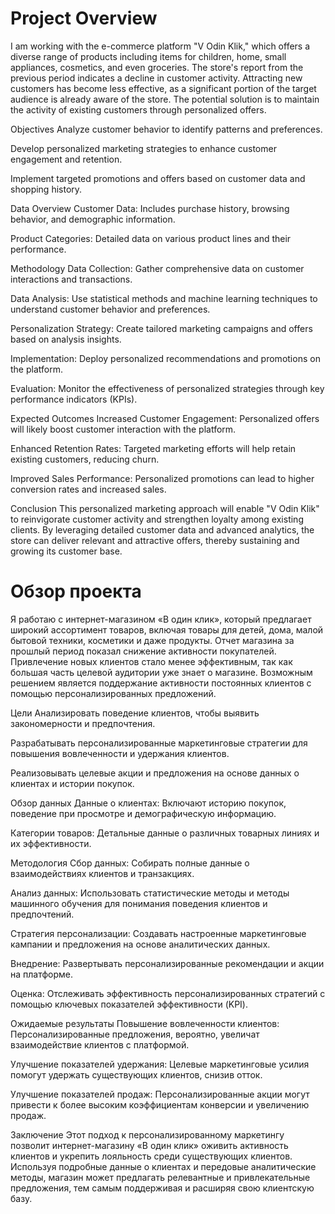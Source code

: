 # Project Overview
I am working with the e-commerce platform "V Odin Klik," which offers a diverse range of products including items for children, home, small appliances, cosmetics, and even groceries. The store's report from the previous period indicates a decline in customer activity. Attracting new customers has become less effective, as a significant portion of the target audience is already aware of the store. The potential solution is to maintain the activity of existing customers through personalized offers.

Objectives
Analyze customer behavior to identify patterns and preferences.

Develop personalized marketing strategies to enhance customer engagement and retention.

Implement targeted promotions and offers based on customer data and shopping history.

Data Overview
Customer Data: Includes purchase history, browsing behavior, and demographic information.

Product Categories: Detailed data on various product lines and their performance.

Methodology
Data Collection: Gather comprehensive data on customer interactions and transactions.

Data Analysis: Use statistical methods and machine learning techniques to understand customer behavior and preferences.

Personalization Strategy: Create tailored marketing campaigns and offers based on analysis insights.

Implementation: Deploy personalized recommendations and promotions on the platform.

Evaluation: Monitor the effectiveness of personalized strategies through key performance indicators (KPIs).

Expected Outcomes
Increased Customer Engagement: Personalized offers will likely boost customer interaction with the platform.

Enhanced Retention Rates: Targeted marketing efforts will help retain existing customers, reducing churn.

Improved Sales Performance: Personalized promotions can lead to higher conversion rates and increased sales.

Conclusion
This personalized marketing approach will enable "V Odin Klik" to reinvigorate customer activity and strengthen loyalty among existing clients. By leveraging detailed customer data and advanced analytics, the store can deliver relevant and attractive offers, thereby sustaining and growing its customer base.
# Обзор проекта
Я работаю с интернет-магазином «В один клик», который предлагает широкий ассортимент товаров, включая товары для детей, дома, малой бытовой техники, косметики и даже продукты. Отчет магазина за прошлый период показал снижение активности покупателей. Привлечение новых клиентов стало менее эффективным, так как большая часть целевой аудитории уже знает о магазине. Возможным решением является поддержание активности постоянных клиентов с помощью персонализированных предложений.

Цели
Анализировать поведение клиентов, чтобы выявить закономерности и предпочтения.

Разрабатывать персонализированные маркетинговые стратегии для повышения вовлеченности и удержания клиентов.

Реализовывать целевые акции и предложения на основе данных о клиентах и истории покупок.

Обзор данных
Данные о клиентах: Включают историю покупок, поведение при просмотре и демографическую информацию.

Категории товаров: Детальные данные о различных товарных линиях и их эффективности.

Методология
Сбор данных: Собирать полные данные о взаимодействиях клиентов и транзакциях.

Анализ данных: Использовать статистические методы и методы машинного обучения для понимания поведения клиентов и предпочтений.

Стратегия персонализации: Создавать настроенные маркетинговые кампании и предложения на основе аналитических данных.

Внедрение: Развертывать персонализированные рекомендации и акции на платформе.

Оценка: Отслеживать эффективность персонализированных стратегий с помощью ключевых показателей эффективности (KPI).

Ожидаемые результаты
Повышение вовлеченности клиентов: Персонализированные предложения, вероятно, увеличат взаимодействие клиентов с платформой.

Улучшение показателей удержания: Целевые маркетинговые усилия помогут удержать существующих клиентов, снизив отток.

Улучшение показателей продаж: Персонализированные акции могут привести к более высоким коэффициентам конверсии и увеличению продаж.

Заключение
Этот подход к персонализированному маркетингу позволит интернет-магазину «В один клик» оживить активность клиентов и укрепить лояльность среди существующих клиентов. Используя подробные данные о клиентах и передовые аналитические методы, магазин может предлагать релевантные и привлекательные предложения, тем самым поддерживая и расширяя свою клиентскую базу.
